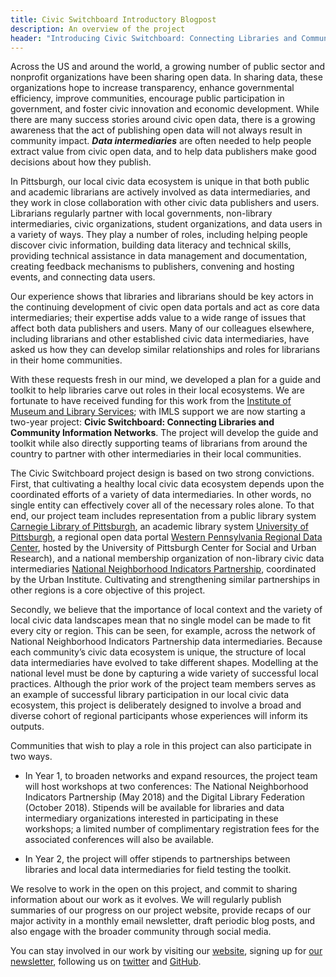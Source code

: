 ```yaml
---
title: Civic Switchboard Introductory Blogpost
description: An overview of the project
header: "Introducing Civic Switchboard: Connecting Libraries and Community Information Networks"
---
```


Across the US and around the world, a growing number of public sector and nonprofit organizations have been sharing open data. In sharing data, these organizations hope to increase transparency, enhance governmental efficiency, improve communities, encourage public participation in government, and foster civic innovation and economic development. While there are many success stories around civic open data, there is a growing awareness that the act of publishing open data will not always result in community impact. **_Data intermediaries_** are often needed to help people extract value from civic open data, and to help data publishers make good decisions about how they publish.

In Pittsburgh, our local civic data ecosystem is unique in that both public and academic librarians are actively involved as data intermediaries, and they work in close collaboration with other civic data publishers and users. Librarians regularly partner with local governments, non-library intermediaries, civic organizations, student organizations, and data users in a variety of ways. They play a number of roles, including helping people discover civic information, building data literacy and technical skills, providing technical assistance in data management and documentation, creating feedback mechanisms to publishers, convening and hosting events, and connecting data users.

Our experience shows that libraries and librarians should be key actors in the continuing development of civic open data portals and act as core data intermediaries; their expertise adds value to a wide range of issues that affect both data publishers and users. Many of our colleagues elsewhere, including librarians and other established civic data intermediaries, have asked us how they can develop similar relationships and roles for librarians in their home communities. 

With these requests fresh in our mind, we developed a plan for a guide and toolkit to help libraries carve out roles in their local ecosystems. We are fortunate to have received funding for this work from the [Institute of Museum and Library Services](https://www.imls.gov/grants/awarded/lg-70-17-0146-17); with IMLS support we are now starting a two-year project: **Civic Switchboard: Connecting Libraries and Community Information Networks**. The project will develop the guide and toolkit while also directly supporting teams of librarians from around the country to partner with other intermediaries in their local communities.

The Civic Switchboard project design is based on two strong convictions. First, that cultivating a healthy local civic data ecosystem depends upon the coordinated efforts of a variety of data intermediaries. In other words, no single entity can effectively cover all of the necessary roles alone. To that end, our project team includes representation from a public library system [Carnegie Library of Pittsburgh](https://www.carnegielibrary.org), an academic library system [University of Pittsburgh](http://www.library.pitt.edu/), a regional open data portal [Western Pennsylvania Regional Data Center](http://www.wprdc.org/), hosted by the University of Pittsburgh Center for Social and Urban Research), and a national membership organization of non-library civic data intermediaries [National Neighborhood Indicators Partnership](https://www.neighborhoodindicators.org/), coordinated by the Urban Institute. Cultivating and strengthening similar partnerships in other regions is a core objective of this project. 

Secondly, we believe that the importance of local context and the variety of local civic data landscapes mean that no single model can be made to fit every city or region. This can be seen, for example, across the network of National Neighborhood Indicators Partnership data intermediaries. Because each community’s civic data ecosystem is unique, the structure of local data intermediaries have evolved to take different shapes. Modelling at the national level must be done by capturing a wide variety of successful local practices. Although the prior work of the project team members serves as an example of successful library participation in our local civic data ecosystem, this project is deliberately designed to involve a broad and diverse cohort of regional participants whose experiences will inform its outputs. 

Communities that wish to play a role in this project can also participate in two ways. 

- In Year 1, to broaden networks and expand resources, the project team will host workshops at two conferences: The National Neighborhood Indicators Partnership (May 2018) and the Digital Library Federation (October 2018). Stipends will be available for libraries and data intermediary organizations interested in participating in these workshops; a limited number of complimentary registration fees for the associated conferences will also be available.

- In Year 2, the project will offer stipends to partnerships between libraries and local data intermediaries for field testing the toolkit.

We resolve to work in the open on this project, and commit to sharing information about our work as it evolves. We will regularly publish summaries of our progress on our project website, provide recaps of our major activity in a monthly email newsletter, draft periodic blog posts, and also engage with the broader community through social media.

You can stay involved in our work by visiting our [website](https://civic-switchboard.github.io/), signing up for [our newsletter](https://civicswitchboard.us17.list-manage.com/subscribe?u=530c4fdb234145e8e1e6b5307&id=3ae069cc9d), following us on [twitter](@civicswitch) and [GitHub](https://github.com/orgs/civic-switchboard/).

